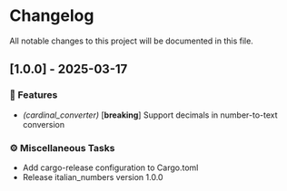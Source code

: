 # Changelog

All notable changes to this project will be documented in this file.

## [1.0.0] - 2025-03-17

### 🚀 Features

- *(cardinal_converter)* [**breaking**] Support decimals in number-to-text conversion

### ⚙️ Miscellaneous Tasks

- Add cargo-release configuration to Cargo.toml
- Release italian_numbers version 1.0.0

<!-- generated by git-cliff -->
